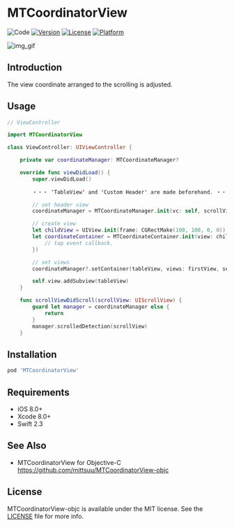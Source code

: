 # MTCoordinatorView

![Code](https://img.shields.io/badge/code-Swift2.3-blue.svg)
[![Version](https://img.shields.io/cocoapods/v/MTCoordinatorView.svg?style=flat)](http://cocoapods.org/pods/MTCoordinatorView)
[![License](https://img.shields.io/cocoapods/l/MTCoordinatorView.svg?style=flat)](http://cocoapods.org/pods/MTCoordinatorView)
[![Platform](https://img.shields.io/cocoapods/p/MTCoordinatorView.svg?style=flat)](http://cocoapods.org/pods/MTCoordinatorView)

![img_gif](https://github.com/mittsuu/MTCoordinatorView/blob/master/mtcoordinate.gif)


## Introduction

The view coordinate arranged to the scrolling is adjusted.

## Usage

```Swift
// ViewController

import MTCoordinatorView

class ViewController: UIViewController {

    private var coordinateManager: MTCoordinateManager?

    override func viewDidLoad() {
        super.viewDidLoad()
        
        ・・・ 'TableView' and 'Custom Header' are made beforehand. ・・・

        // set header view
        coordinateManager = MTCoordinateManager.init(vc: self, scrollView: tableView, header: headerView)

        // create view
        let childView = UIView.init(frame: CGRectMake(100, 100, 0, 0))
        let coordinateContainer = MTCoordinateContainer.init(view: childView, endForm: CGRectMake(100, 100, 50, 50), mode: .FIXITY, completion: {
            // tap event callback.
        })

        // set views
        coordinateManager?.setContainer(tableView, views: firstView, secondView)

        self.view.addSubview(tableView)
    }

    func scrollViewDidScroll(scrollView: UIScrollView) {
        guard let manager = coordinateManager else {
            return
        }
        manager.scrolledDetection(scrollView)
    }

```


## Installation

```ruby
pod 'MTCoordinatorView'
```


## Requirements

* iOS   8.0+
* Xcode 8.0+
* Swift 2.3


## See Also

* MTCoordinatorView for Objective-C  
https://github.com/mittsuu/MTCoordinatorView-objc


## License

MTCoordinatorView-objc is available under the MIT license. See the [LICENSE](https://github.com/mittsuu/MTCoordinatorView/blob/master/LICENSE) file for more info.
